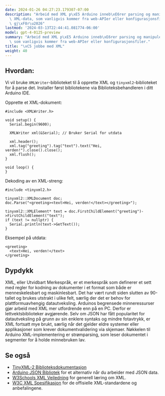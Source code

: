 ```yaml
---
date: 2024-01-26 04:27:23.179307-07:00
description: "Arbeid med XML p\xE5 Arduino inneb\xE6rer parsing og manipulering av\
  \ XML-data, som vanligvis kommer fra web-APIer eller konfigurasjonsfiler. Programmerere\
  \ gj\xF8r\u2026"
lastmod: '2024-03-13T22:44:41.081774-06:00'
model: gpt-4-0125-preview
summary: "Arbeid med XML p\xE5 Arduino inneb\xE6rer parsing og manipulering av XML-data,\
  \ som vanligvis kommer fra web-APIer eller konfigurasjonsfiler."
title: "\xC5 jobbe med XML"
weight: 40
---
```


## Hvordan:
Vi vil bruke `XMLWriter`-biblioteket til å opprette XML og `tinyxml2`-biblioteket for å parse det. Installer først bibliotekene via Biblioteksbehandleren i ditt Arduino IDE.

Opprette et XML-dokument:

```Arduino
#include <XMLWriter.h>

void setup() {
  Serial.begin(9600);
  
  XMLWriter xml(&Serial); // Bruker Serial for utdata
  
  xml.header();
  xml.tag("greeting").tag("text").text("Hei, verden!").close().close();
  xml.flush();
}

void loop() {
}
```

Dekoding av en XML-streng:

```Arduino
#include <tinyxml2.h>

tinyxml2::XMLDocument doc;
doc.Parse("<greeting><text>Hei, verden!</text></greeting>");

tinyxml2::XMLElement* text = doc.FirstChildElement("greeting")->FirstChildElement("text");
if (text != nullptr) {
  Serial.println(text->GetText());
}
```

Eksempel på utdata:

```
<greeting>
  <text>Hei, verden!</text>
</greeting>
```

## Dypdykk
XML, eller Utvidbart Merkespråk, er et merkespråk som definerer et sett med regler for kodning av dokumenter i et format som både er menneskelesbart og maskinlesbart. Det har vært rundt siden slutten av 90-tallet og brukes utstrakt i ulike felt, særlig der det er behov for plattformuavhengig datautveksling. Arduinos begrensede minneressurser gjør arbeid med XML mer utfordrende enn på en PC. Derfor er lettvektsbiblioteker avgjørende. Selv om JSON har fått popularitet for datautveksling på grunn av sin enklere syntaks og mindre fotavtrykk, er XML fortsatt mye brukt, særlig når det gjelder eldre systemer eller applikasjoner som krever dokumentvalidering via skjemaer. Nøkkelen til Arduino XML-implementering er strømparsing, som leser dokumentet i segmenter for å holde minnebruken lav.

## Se også
- [TinyXML-2 Biblioteksdokumentasjon](https://leethomason.github.io/tinyxml2/)
- [Arduino JSON Bibliotek](https://arduinojson.org/) for et alternativ når du arbeider med JSON data.
- [W3Schools XML Veiledning](https://www.w3schools.com/xml/) for generell læring om XML.
- [W3C XML Spesifikasjon](https://www.w3.org/XML/) for de offisielle XML-standardene og anbefalingene.
